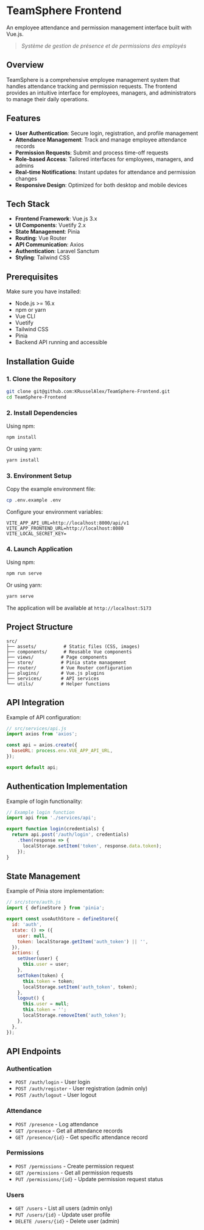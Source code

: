 # TeamSphere Frontend

An employee attendance and permission management interface built with Vue.js.

>  *Système de gestion de présence et de permissions des employés*

## Overview

TeamSphere is a comprehensive employee management system that handles attendance tracking and permission requests. The frontend provides an intuitive interface for employees, managers, and administrators to manage their daily operations.

## Features

- **User Authentication**: Secure login, registration, and profile management
- **Attendance Management**: Track and manage employee attendance records
- **Permission Requests**: Submit and process time-off requests
- **Role-based Access**: Tailored interfaces for employees, managers, and admins
- **Real-time Notifications**: Instant updates for attendance and permission changes
- **Responsive Design**: Optimized for both desktop and mobile devices

## Tech Stack

- **Frontend Framework**: Vue.js 3.x
- **UI Components**: Vuetify 2.x
- **State Management**: Pinia
- **Routing**: Vue Router
- **API Communication**: Axios
- **Authentication**: Laravel Sanctum
- **Styling**: Tailwind CSS

## Prerequisites

Make sure you have installed:
- Node.js >= 16.x
- npm or yarn
- Vue CLI
- Vuetify
- Tailwind CSS
- Pinia
- Backend API running and accessible

## Installation Guide

### 1. Clone the Repository

```bash
git clone git@github.com:KRusselAlex/TeamSphere-Frontend.git
cd TeamSphere-Frontend
```

### 2. Install Dependencies

Using npm:
```bash
npm install
```

Or using yarn:
```bash
yarn install
```

### 3. Environment Setup

Copy the example environment file:
```bash
cp .env.example .env
```

Configure your environment variables:
```env
VITE_APP_API_URL=http://localhost:8000/api/v1
VITE_APP_FRONTEND_URL=http://localhost:8080
VITE_LOCAL_SECRET_KEY=

```

### 4. Launch Application

Using npm:
```bash
npm run serve
```

Or using yarn:
```bash
yarn serve
```

The application will be available at `http://localhost:5173`

## Project Structure

```
src/
├── assets/          # Static files (CSS, images)
├── components/      # Reusable Vue components
├── views/          # Page components
├── store/          # Pinia state management
├── router/         # Vue Router configuration
├── plugins/        # Vue.js plugins
├── services/       # API services
└── utils/          # Helper functions
```

## API Integration

Example of API configuration:

```javascript
// src/services/api.js
import axios from 'axios';

const api = axios.create({
  baseURL: process.env.VUE_APP_API_URL,
});

export default api;
```

## Authentication Implementation

Example of login functionality:

```javascript
// Example login function
import api from './services/api';

export function login(credentials) {
  return api.post('/auth/login', credentials)
    .then(response => {
      localStorage.setItem('token', response.data.token);
    });
}
```

## State Management

Example of Pinia store implementation:

```javascript
// src/store/auth.js
import { defineStore } from 'pinia';

export const useAuthStore = defineStore({
  id: 'auth',
  state: () => ({
    user: null,
    token: localStorage.getItem('auth_token') || '',
  }),
  actions: {
    setUser(user) {
      this.user = user;
    },
    setToken(token) {
      this.token = token;
      localStorage.setItem('auth_token', token);
    },
    logout() {
      this.user = null;
      this.token = '';
      localStorage.removeItem('auth_token');
    },
  },
});
```

## API Endpoints

### Authentication
- `POST /auth/login` - User login
- `POST /auth/register` - User registration (admin only)
- `POST /auth/logout` - User logout

### Attendance
- `POST /presence` - Log attendance
- `GET /presence` - Get all attendance records
- `GET /presence/{id}` - Get specific attendance record

### Permissions
- `POST /permissions` - Create permission request
- `GET /permissions` - Get all permission requests
- `PUT /permissions/{id}` - Update permission request status

### Users
- `GET /users` - List all users (admin only)
- `PUT /users/{id}` - Update user profile
- `DELETE /users/{id}` - Delete user (admin)

